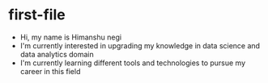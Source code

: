 # first-file
- Hi, my name is Himanshu negi
- I'm currently interested in upgrading my knowledge in data science and data analytics domain
- I'm currently learning different tools and technologies to pursue my career in this field


